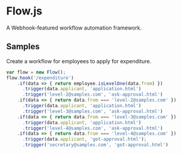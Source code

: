 # Flow.js
A Webhook-featured workflow automation framework.

## Samples
Create a workflow for employees to apply for expenditure.
```js
var flow = new Flow();
flow.hook('/expenditure')
    .if(data => { return employee.isLevelOne(data.from) })
      .trigger(data.applicant, 'application.html')
      .trigger('level-2@samples.com', 'ask-approval.html')
    .if(data => { return data.from === 'level-2@samples.com' })
      .trigger(data.applicant, 'application.html')
      .trigger('level-3@samples.com', 'ask-approval.html')
    .if(data => { return data.from === 'level-3@samples.com' })
      .trigger(data.applicant, 'application.html')
      .trigger('level-4@samples.com', 'ask-approval.html')
    .if(data => { return data.from === 'level-4@samples.com' })
      .trigger(data.applicant, 'got-approval.html');
      .trigger('secretary@samples.com', 'got-approval.html')
```
